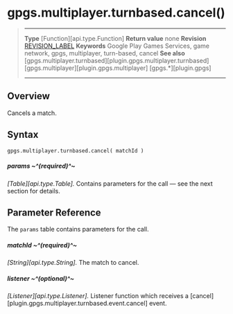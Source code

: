 # gpgs.multiplayer.turnbased.cancel()

> --------------------- ------------------------------------------------------------------------------------------
> __Type__              [Function][api.type.Function]
> __Return value__      none
> __Revision__          [REVISION_LABEL](REVISION_URL)
> __Keywords__          Google Play Games Services, game network, gpgs, multiplayer, turn-based, cancel
> __See also__          [gpgs.multiplayer.turnbased][plugin.gpgs.multiplayer.turnbased]
>						[gpgs.multiplayer][plugin.gpgs.multiplayer]
>                       [gpgs.*][plugin.gpgs]
> --------------------- ------------------------------------------------------------------------------------------

## Overview

Cancels a match.

## Syntax

	gpgs.multiplayer.turnbased.cancel( matchId )

##### params ~^(required)^~
_[Table][api.type.Table]._ Contains parameters for the call &mdash; see the next section for details.

## Parameter Reference

The `params` table contains parameters for the call.

##### matchId ~^(required)^~
_[String][api.type.String]._ The match to cancel.

##### listener ~^(optional)^~
_[Listener][api.type.Listener]._ Listener function which receives a [cancel][plugin.gpgs.multiplayer.turnbased.event.cancel] event.